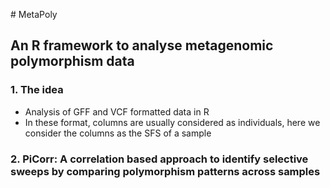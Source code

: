 # MetaPoly
## An R framework to analyse metagenomic polymorphism data
### 1. The idea
- Analysis of GFF and VCF formatted data in R
- In these format, columns are usually considered as individuals, here we consider the columns as the SFS of a sample

### 2. PiCorr: A correlation based approach to identify selective sweeps by comparing polymorphism patterns across samples
